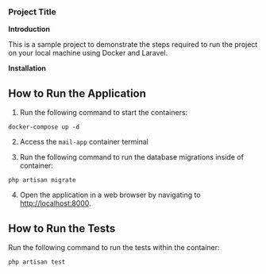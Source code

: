 ### Project Title

**Introduction**

This is a sample project to demonstrate the steps required to run the project on your local machine using Docker and Laravel.

**Installation**

## How to Run the Application

1. Run the following command to start the containers:

`docker-compose up -d`


2. Access the `mail-app` container terminal


3. Run the following command to run the database migrations inside of container:

`php artisan migrate`


4. Open the application in a web browser by navigating to [http://localhost:8000](http://localhost:8000).

## How to Run the Tests

Run the following command to run the tests within the container:

`php artisan test`




